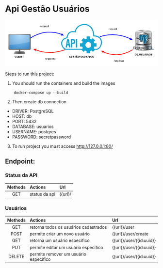 # Api Gestão Usuários

![](core/arquitetura_simplificada.png)

Steps to run this project:

1. You should run the containers and build the images
```shell
    docker-compose up --build
```

2. Then create db connection
- DRIVER: PostgreSQL
- HOST: db
- PORT: 5432
- DATABASE: usuarios
- USERNAME: postgres
- PASSWORD: secretpassword

3. To run project you must access
http://127.0.0.1:80/


## Endpoint:

### Status da API
| Methods  | Actions                   | Url                                         |
|:--------:|:--------------------------|:--------------------------------------------|
| GET      | status da api             | {{url}/                                     |

### Usuários
| Methods  | Actions                                    | Url                            |
|:--------:|:-------------------------------------------|:-------------------------------|
| GET      | retorna todos os usuários cadastrados      | {{url}}/user                   |
| POST     | permite criar um novo usuário              | {{url}}/user/create            |
| GET      | retorna um usuário específico              | {{url}}/user/{{id:uuid}}       |
| PUT      | permite editar um usuário específico       | {{url}}/user/{{id:uuid}}       |
| DELETE   | permite remover um usuário específico      | {{url}}/user/{{id:uuid}}       |
